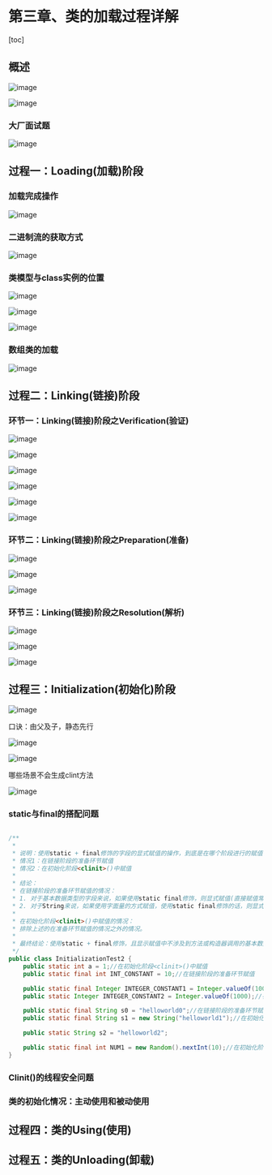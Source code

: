 # 第三章、类的加载过程详解

[toc]

## 概述

![image](https://static.lovedata.net/21-01-21-cdd198a05d91d01391834c5fda96eca4.png-wm) 

![image](https://static.lovedata.net/21-01-21-49861e25496938681eb5cd4f273f28dd.png-wm)

### 大厂面试题

![image](https://static.lovedata.net/21-01-21-f691f73c170e9f674c0f0dde77555189.png-wm)

## 过程一：Loading(加载)阶段



### 加载完成操作

![image](https://static.lovedata.net/21-01-21-157c99abdadb34a95e8a63f8518d502e.png-wm)

### 二进制流的获取方式

![image](https://static.lovedata.net/21-01-21-ec6927757958ea5bab2948bd446917d1.png-wm)

### 类模型与class实例的位置

![image](https://static.lovedata.net/21-01-21-e05cdb2c45a9a7b2db5262811b7d2963.png-wm)

![image](https://static.lovedata.net/21-01-26-1c93192e0f91e9202084192003e4396e.png-wm)

![image](https://static.lovedata.net/21-01-26-fa9737460bbf22c59bae4028e5ce8255.png-wm)

### 数组类的加载

![image](https://static.lovedata.net/21-01-26-5b84b2d3fcd7c77a0c143d7a553bc9d0.png-wm)

## 过程二：Linking(链接)阶段

### 环节一：Linking(链接)阶段之Verification(验证)

![image](https://static.lovedata.net/21-01-26-763f54e10d383244bec1f25c829a6ce5.png-wm)

![image](https://static.lovedata.net/21-01-26-6455c60af139e53a7da3cfa6697d1134.png-wm)

![image](https://static.lovedata.net/21-01-26-d72d971fe09bfffeea5c7aa9ee4094aa.png-wm)

![image](https://static.lovedata.net/21-01-26-e11443e0ae905fd303f1ebeba9ca6fc0.png-wm)

![image](https://static.lovedata.net/21-01-26-aec241ae5243bd3a9df9ee91aaca24e3.png-wm)

![image](https://static.lovedata.net/21-01-26-da1e9bc791941c1f02749a4dfa4af177.png-wm)

### 环节二：Linking(链接)阶段之Preparation(准备)

![image](https://static.lovedata.net/21-01-26-4dc24c6f2bda17693df82ada49375934.png-wm)

![image](https://static.lovedata.net/21-01-26-03fa1e246f395622234adcadd296eb33.png-wm)

![image](https://static.lovedata.net/21-01-26-e4f0b702d8684c005954a28aaf79c078.png-wm)

### 环节三：Linking(链接)阶段之Resolution(解析)

![image](https://static.lovedata.net/21-02-04-13e113603a45c606685c462da30219ba.png-wm)

![image](https://static.lovedata.net/21-02-04-0e0f5c1251c273f8b56e83b061bf0400.png-wm)



![image](https://static.lovedata.net/21-02-04-5c2d698817c34733d576e697cee62135.png-wm)

## 过程三：Initialization(初始化)阶段

![image](https://static.lovedata.net/21-02-04-f0892b2985f1ccdbc85768c4caa9d680.png-wm)

 口诀：由父及子，静态先行

![image](https://static.lovedata.net/21-02-04-847ad69f7e17d48d5e56b8b904bd1f36.png-wm)

![image](https://static.lovedata.net/21-02-04-20542d10d0c9fb7184839720e335c426.png-wm)



哪些场景不会生成clint方法

![image](https://static.lovedata.net/21-02-04-f691f73c170e9f674c0f0dde77555189.png-wm)

### static与final的搭配问题

```java

/**
 *
 * 说明：使用static + final修饰的字段的显式赋值的操作，到底是在哪个阶段进行的赋值？
 * 情况1：在链接阶段的准备环节赋值
 * 情况2：在初始化阶段<clinit>()中赋值
 *
 * 结论：
 * 在链接阶段的准备环节赋值的情况：
 * 1. 对于基本数据类型的字段来说，如果使用static final修饰，则显式赋值(直接赋值常量，而非调用方法）通常是在链接阶段的准备环节进行
 * 2. 对于String来说，如果使用字面量的方式赋值，使用static final修饰的话，则显式赋值通常是在链接阶段的准备环节进行
 *
 * 在初始化阶段<clinit>()中赋值的情况：
 * 排除上述的在准备环节赋值的情况之外的情况。
 *
 * 最终结论：使用static + final修饰，且显示赋值中不涉及到方法或构造器调用的基本数据类型或String类型的显式赋值，是在链接阶段的准备环节进行。
 */
public class InitializationTest2 {
    public static int a = 1;//在初始化阶段<clinit>()中赋值
    public static final int INT_CONSTANT = 10;//在链接阶段的准备环节赋值

    public static final Integer INTEGER_CONSTANT1 = Integer.valueOf(100);//在初始化阶段<clinit>()中赋值
    public static Integer INTEGER_CONSTANT2 = Integer.valueOf(1000);//在初始化阶段<clinit>()中赋值

    public static final String s0 = "helloworld0";//在链接阶段的准备环节赋值
    public static final String s1 = new String("helloworld1");//在初始化阶段<clinit>()中赋值

    public static String s2 = "helloworld2";

    public static final int NUM1 = new Random().nextInt(10);//在初始化阶段<clinit>()中赋值
}
```



### Clinit()的线程安全问题

### 类的初始化情况：主动使用和被动使用



## 过程四：类的Using(使用)



## 过程五：类的Unloading(卸载)